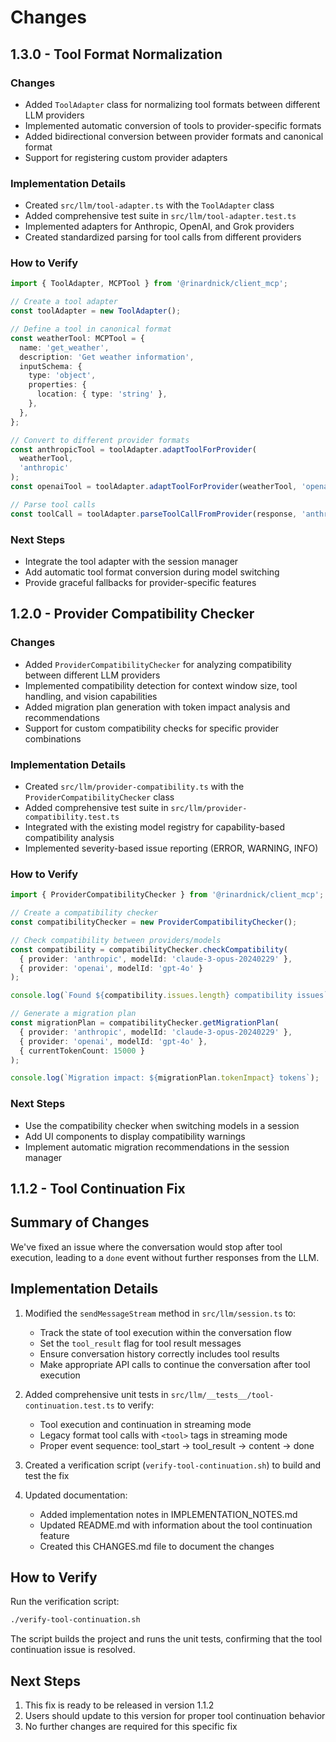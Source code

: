 # Changes

## 1.3.0 - Tool Format Normalization

### Changes

- Added `ToolAdapter` class for normalizing tool formats between different LLM providers
- Implemented automatic conversion of tools to provider-specific formats
- Added bidirectional conversion between provider formats and canonical format
- Support for registering custom provider adapters

### Implementation Details

- Created `src/llm/tool-adapter.ts` with the `ToolAdapter` class
- Added comprehensive test suite in `src/llm/tool-adapter.test.ts`
- Implemented adapters for Anthropic, OpenAI, and Grok providers
- Created standardized parsing for tool calls from different providers

### How to Verify

```typescript
import { ToolAdapter, MCPTool } from '@rinardnick/client_mcp';

// Create a tool adapter
const toolAdapter = new ToolAdapter();

// Define a tool in canonical format
const weatherTool: MCPTool = {
  name: 'get_weather',
  description: 'Get weather information',
  inputSchema: {
    type: 'object',
    properties: {
      location: { type: 'string' },
    },
  },
};

// Convert to different provider formats
const anthropicTool = toolAdapter.adaptToolForProvider(
  weatherTool,
  'anthropic'
);
const openaiTool = toolAdapter.adaptToolForProvider(weatherTool, 'openai');

// Parse tool calls
const toolCall = toolAdapter.parseToolCallFromProvider(response, 'anthropic');
```

### Next Steps

- Integrate the tool adapter with the session manager
- Add automatic tool format conversion during model switching
- Provide graceful fallbacks for provider-specific features

## 1.2.0 - Provider Compatibility Checker

### Changes

- Added `ProviderCompatibilityChecker` for analyzing compatibility between different LLM providers
- Implemented compatibility detection for context window size, tool handling, and vision capabilities
- Added migration plan generation with token impact analysis and recommendations
- Support for custom compatibility checks for specific provider combinations

### Implementation Details

- Created `src/llm/provider-compatibility.ts` with the `ProviderCompatibilityChecker` class
- Added comprehensive test suite in `src/llm/provider-compatibility.test.ts`
- Integrated with the existing model registry for capability-based compatibility analysis
- Implemented severity-based issue reporting (ERROR, WARNING, INFO)

### How to Verify

```typescript
import { ProviderCompatibilityChecker } from '@rinardnick/client_mcp';

// Create a compatibility checker
const compatibilityChecker = new ProviderCompatibilityChecker();

// Check compatibility between providers/models
const compatibility = compatibilityChecker.checkCompatibility(
  { provider: 'anthropic', modelId: 'claude-3-opus-20240229' },
  { provider: 'openai', modelId: 'gpt-4o' }
);

console.log(`Found ${compatibility.issues.length} compatibility issues`);

// Generate a migration plan
const migrationPlan = compatibilityChecker.getMigrationPlan(
  { provider: 'anthropic', modelId: 'claude-3-opus-20240229' },
  { provider: 'openai', modelId: 'gpt-4o' },
  { currentTokenCount: 15000 }
);

console.log(`Migration impact: ${migrationPlan.tokenImpact} tokens`);
```

### Next Steps

- Use the compatibility checker when switching models in a session
- Add UI components to display compatibility warnings
- Implement automatic migration recommendations in the session manager

## 1.1.2 - Tool Continuation Fix

## Summary of Changes

We've fixed an issue where the conversation would stop after tool execution, leading to a `done` event without further responses from the LLM.

## Implementation Details

1. Modified the `sendMessageStream` method in `src/llm/session.ts` to:

   - Track the state of tool execution within the conversation flow
   - Set the `tool_result` flag for tool result messages
   - Ensure conversation history correctly includes tool results
   - Make appropriate API calls to continue the conversation after tool execution

2. Added comprehensive unit tests in `src/llm/__tests__/tool-continuation.test.ts` to verify:

   - Tool execution and continuation in streaming mode
   - Legacy format tool calls with `<tool>` tags in streaming mode
   - Proper event sequence: tool_start → tool_result → content → done

3. Created a verification script (`verify-tool-continuation.sh`) to build and test the fix

4. Updated documentation:
   - Added implementation notes in IMPLEMENTATION_NOTES.md
   - Updated README.md with information about the tool continuation feature
   - Created this CHANGES.md file to document the changes

## How to Verify

Run the verification script:

```bash
./verify-tool-continuation.sh
```

The script builds the project and runs the unit tests, confirming that the tool continuation issue is resolved.

## Next Steps

1. This fix is ready to be released in version 1.1.2
2. Users should update to this version for proper tool continuation behavior
3. No further changes are required for this specific fix

